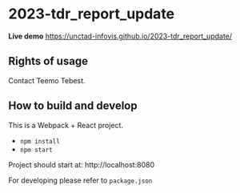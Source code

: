 # 2023-tdr_report_update

**Live demo** https://unctad-infovis.github.io/2023-tdr_report_update/

## Rights of usage

Contact Teemo Tebest.

## How to build and develop

This is a Webpack + React project.

* `npm install`
* `npm start`

Project should start at: http://localhost:8080

For developing please refer to `package.json`